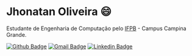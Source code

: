 # Jhonatan Oliveira 😄

Estudante de Engenharia de Computação pelo [IFPB](https://ifpb.edu.br) - Campus Campina Grande.

[![Github Badge](https://img.shields.io/badge/-Github-000?style=flat-square&logo=Github&logoColor=white&link=https://github.com/JhonatanGuilherme)](https://github.com/JhonatanGuilherme)
[![Gmail Badge](https://img.shields.io/badge/-Gmail-D14836?style=flat-square&logo=Gmail&logoColor=white&link=mailto:oliveirajhon.g@gmail.com)](mailto:oliveirajhon.g@gmail.com)
[![Linkedin Badge](https://img.shields.io/badge/-LinkedIn-0077B5?style=flat-square&logo=Linkedin&logoColor=white&link=https://www.linkedin.com/in/jhonatanguilherme/)](https://www.linkedin.com/in/jhonatanguilherme/)
